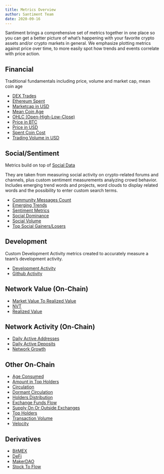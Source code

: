 ```yaml
---
title: Metrics Overview
author: Santiment Team
date: 2020-09-16
---
```


Santiment brings a comprehensive set of metrics together in one place so you can
get a better picture of what’s happening with your favorite crypto assets and/or
crypto markets in general. We emphasize plotting metrics against price over
time, to more easily spot how trends and events correlate with price action.

## Financial

Traditional fundamentals including price, volume and market cap, mean coin age

- [DEX Trades](/metrics/dex)
- [Ethereum Spent](/metrics/ethereum-spent)
- [Marketcap in USD](/metrics/price/#marketcap-usd)
- [Mean Coin Age](/metrics/mean-coin-age)
- [OHLC (Open-High-Low-Close)](/metrics/price/#ohlc)
- [Price in BTC](/metrics/price/#price-btc)
- [Price in USD](/metrics/price/#price-usd)
- [Spent Coin Cost](/metrics/spent-coin-cost)
- [Trading Volume in USD](/metrics/price/#volume-usd)

## Social/Sentiment

Metrics build on top of [Social Data](/metrics/details/social-data)

They are taken from measuring social activity on crypto-related forums and
channels, plus custom sentiment measurements analyzing crowd behavior. Includes
emerging trend words and projects, word clouds to display related words and the
possibility to enter custom search terms.

- [Community Messages Count](/metrics/community-messages-count)
- [Emerging Trends](/metrics/emerging-trends)
- [Sentiment Metrics](/metrics/sentiment-metrics)
- [Social Dominance](/metrics/social-dominance)
- [Social Volume](/metrics/social-volume)
- [Top Social Gainers/Losers](/metrics/top-social-gainers-losers)

## Development

Custom Development Activity metrics created to accurately measure a team’s development
activity.

- [Development Activity](/metrics/development-activity#development-activity-metric)
- [Github Activity](/metrics/development-activity#github-activity-metric)

## Network Value (On-Chain)

- [Market Value To Realized Value](/metrics/mvrv)
- [NVT](/metrics/nvt)
- [Realized Value](/metrics/realized-value)

## Network Activity (On-Chain)

- [Daily Active Addresses](/metrics/daily-active-addresses)
- [Daily Active Deposits](/metrics/daily-active-deposits)
- [Network Growth](/metrics/network-growth)

## Other On-Chain

- [Age Consumed](/metrics/age-consumed)
- [Amount in Top Holders](/metrics/amount-in-top-holders)
- [Circulation](/metrics/circulation)
- [Dormant Circulation](/metrics/dormant-circulation)
- [Holders Distribution](/metrics/holders-distribution)
- [Exchange Funds Flow](/metrics/exchange-funds-flow)
- [Supply On Or Outside Exchanges](/metrics/supply-on-or-outside-exchanges)
- [Top Holders](/metrics/top-holders)
- [Transaction Volume](/metrics/transaction-volume)
- [Velocity](/metrics/velocity)

## Derivatives

- [BitMEX](/metrics/bitmex)
- [DeFi](/metrics/defi)
- [MakerDAO](/metrics/makerdao)
- [Stock To Flow](/metrics/stock-to-flow)
